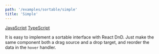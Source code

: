 ```yaml
---
path: '/examples/sortable/simple'
title: 'Simple'
---
```


[JavaScript](https://github.com/react-dnd/react-dnd/tree/gh-pages/examples_js/04%20Sortable/Simple)
[TypeScript](https://github.com/react-dnd/react-dnd/tree/master/packages/examples/src/04%20Sortable/Simple)

It is easy to implement a sortable interface with React DnD. Just make
the same component both a drag source and a drop target, and reorder
the data in the `hover` handler.

<sortable-simple></sortable-simple>
